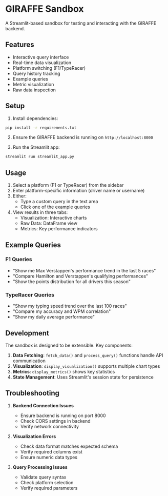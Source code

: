 # GIRAFFE Sandbox

A Streamlit-based sandbox for testing and interacting with the GIRAFFE backend.

## Features

- Interactive query interface
- Real-time data visualization
- Platform switching (F1/TypeRacer)
- Query history tracking
- Example queries
- Metric visualization
- Raw data inspection

## Setup

1. Install dependencies:
```bash
pip install -r requirements.txt
```

2. Ensure the GIRAFFE backend is running on `http://localhost:8000`

3. Run the Streamlit app:
```bash
streamlit run streamlit_app.py
```

## Usage

1. Select a platform (F1 or TypeRacer) from the sidebar
2. Enter platform-specific information (driver name or username)
3. Either:
   - Type a custom query in the text area
   - Click one of the example queries
4. View results in three tabs:
   - Visualization: Interactive charts
   - Raw Data: DataFrame view
   - Metrics: Key performance indicators

## Example Queries

### F1 Queries
- "Show me Max Verstappen's performance trend in the last 5 races"
- "Compare Hamilton and Verstappen's qualifying performances"
- "Show the points distribution for all drivers this season"

### TypeRacer Queries
- "Show my typing speed trend over the last 100 races"
- "Compare my accuracy and WPM correlation"
- "Show my daily average performance"

## Development

The sandbox is designed to be extensible. Key components:

1. **Data Fetching**: `fetch_data()` and `process_query()` functions handle API communication
2. **Visualization**: `display_visualization()` supports multiple chart types
3. **Metrics**: `display_metrics()` shows key statistics
4. **State Management**: Uses Streamlit's session state for persistence

## Troubleshooting

1. **Backend Connection Issues**
   - Ensure backend is running on port 8000
   - Check CORS settings in backend
   - Verify network connectivity

2. **Visualization Errors**
   - Check data format matches expected schema
   - Verify required columns exist
   - Ensure numeric data types

3. **Query Processing Issues**
   - Validate query syntax
   - Check platform selection
   - Verify required parameters 